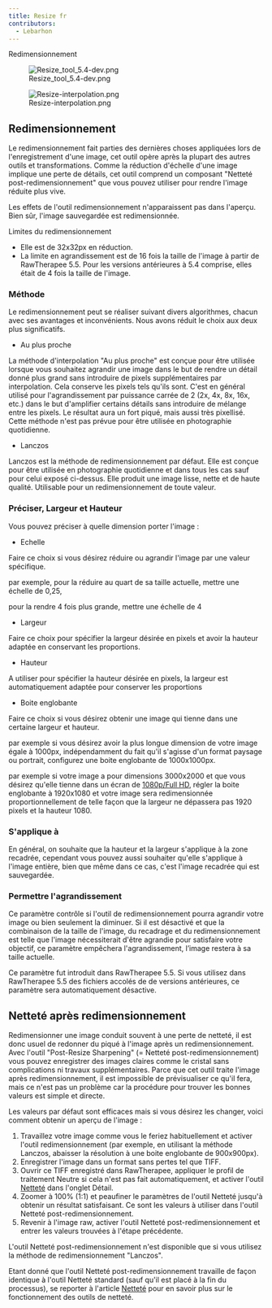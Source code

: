 ```yaml
---
title: Resize fr
contributors:
  - Lebarhon
---
```


<div class="pagetitle">

Redimensionnement

</div>

<figure>
<img src="Resize_tool_5.4-dev.png" title="Resize_tool_5.4-dev.png" />
<figcaption>Resize_tool_5.4-dev.png</figcaption>
</figure>

<figure>
<img src="Resize-interpolation.png" title="Resize-interpolation.png" />
<figcaption>Resize-interpolation.png</figcaption>
</figure>

## Redimensionnement

Le redimensionnement fait parties des dernières choses appliquées lors
de l'enregistrement d'une image, cet outil opère après la plupart des
autres outils et transformations. Comme la réduction d'échelle d'une
image implique une perte de détails, cet outil comprend un composant
"Netteté post-redimensionnement" que vous pouvez utiliser pour rendre
l'image réduite plus vive.

Les effets de l'outil redimensionnement n'apparaissent pas dans
l'aperçu. Bien sûr, l'image sauvegardée est redimensionnée.

Limites du redimensionnement

- Elle est de 32x32px en réduction.
- La limite en agrandissement est de 16 fois la taille de l'image à
  partir de RawTherapee 5.5. Pour les versions antérieures à 5.4
  comprise, elles était de 4 fois la taille de l'image.

### Méthode

Le redimensionnement peut se réaliser suivant divers algorithmes, chacun
avec ses avantages et inconvénients. Nous avons réduit le choix aux deux
plus significatifs.

- Au plus proche

  
La méthode d'interpolation "Au plus proche" est conçue pour être
utilisée lorsque vous souhaitez agrandir une image dans le but de rendre
un détail donné plus grand sans introduire de pixels supplémentaires par
interpolation. Cela conserve les pixels tels qu'ils sont. C'est en
général utilisé pour l'agrandissement par puissance carrée de 2 (2x, 4x,
8x, 16x, etc.) dans le but d'amplifier certains détails sans introduire
de mélange entre les pixels. Le résultat aura un fort piqué, mais aussi
très pixellisé. Cette méthode n'est pas prévue pour être utilisée en
photographie quotidienne.

- Lanczos

  
Lanczos est la méthode de redimensionnement par défaut. Elle est conçue
pour être utilisée en photographie quotidienne et dans tous les cas sauf
pour celui exposé ci-dessus. Elle produit une image lisse, nette et de
haute qualité. Utilisable pour un redimensionnement de toute valeur.

### Préciser, Largeur et Hauteur

Vous pouvez préciser à quelle dimension porter l'image :

- Echelle

  
Faire ce choix si vous désirez réduire ou agrandir l'image par une
valeur spécifique.

par exemple, pour la réduire au quart de sa taille actuelle, mettre une
échelle de 0,25,

pour la rendre 4 fois plus grande, mettre une échelle de 4

- Largeur

  
Faire ce choix pour spécifier la largeur désirée en pixels et avoir la
hauteur adaptée en conservant les proportions.

- Hauteur

  
A utiliser pour spécifier la hauteur désirée en pixels, la largeur est
automatiquement adaptée pour conserver les proportions

- Boite englobante

  
Faire ce choix si vous désirez obtenir une image qui tienne dans une
certaine largeur et hauteur.

par exemple si vous désirez avoir la plus longue dimension de votre
image égale à 1000px, indépendamment du fait qu'il s'agisse d'un format
paysage ou portrait, configurez une boite englobante de 1000x1000px.

par exemple si votre image a pour dimensions 3000x2000 et que vous
désirez qu'elle tienne dans un écran de [1080p/Full
HD](https://fr.wikipedia.org/wiki/1080p), régler la boite englobante à
1920x1080 et votre image sera redimensionnée proportionnellement de
telle façon que la largeur ne dépassera pas 1920 pixels et la hauteur
1080.

### S'applique à

En général, on souhaite que la hauteur et la largeur s'applique à la
zone recadrée, cependant vous pouvez aussi souhaiter qu'elle s'applique
à l'image entière, bien que même dans ce cas, c'est l'image recadrée qui
est sauvegardée.

### Permettre l'agrandissement

Ce paramètre contrôle si l'outil de redimensionnement pourra agrandir
votre image ou bien seulement la diminuer. Si il est désactivé et que la
combinaison de la taille de l'image, du recadrage et du
redimensionnement est telle que l'image nécessiterait d'être agrandie
pour satisfaire votre objectif, ce paramètre empêchera l'agrandissement,
l’image restera à sa taille actuelle.

Ce paramètre fut introduit dans RawTherapee 5.5. Si vous utilisez dans
RawTherapee 5.5 des fichiers accolés de de versions antérieures, ce
paramètre sera automatiquement désactive.

## Netteté après redimensionnement

Redimensionner une image conduit souvent à une perte de netteté, il est
donc usuel de redonner du piqué à l'image après un redimensionnement.
Avec l'outil "Post-Resize Sharpening" (= Netteté post-redimensionnement)
vous pouvez enregistrer des images claires comme le cristal sans
complications ni travaux supplémentaires. Parce que cet outil traite
l'image après redimensionnement, il est impossible de prévisualiser ce
qu'il fera, mais ce n'est pas un problème car la procédure pour trouver
les bonnes valeurs est simple et directe.

Les valeurs par défaut sont efficaces mais si vous désirez les changer,
voici comment obtenir un aperçu de l'image :

1.  Travaillez votre image comme vous le feriez habituellement et
    activer l'outil redimensionnement (par exemple, en utilisant la
    méthode Lanczos, abaisser la résolution à une boite englobante de
    900x900px).
2.  Enregistrer l'image dans un format sans pertes tel que TIFF.
3.  Ouvrir ce TIFF enregistré dans RawTherapee, appliquer le profil de
    traitement Neutre si cela n'est pas fait automatiquement, et activer
    l'outil [Netteté](Sharpening/fr.md) dans l'onglet Détail.
4.  Zoomer à 100% (1:1) et peaufiner le paramètres de l'outil Netteté
    jusqu'à obtenir un résultat satisfaisant. Ce sont les valeurs à
    utiliser dans l'outil Netteté post-redimensionnement.
5.  Revenir à l'image raw, activer l'outil Netteté
    post-redimensionnement et entrer les valeurs trouvées à l'étape
    précédente.

L'outil Netteté post-redimensionnement n'est disponible que si vous
utilisez la méthode de redimensionnement "Lanczos".

Etant donné que l'outil Netteté post-redimensionnement travaille de
façon identique à l'outil Netteté standard (sauf qu'il est placé à la
fin du processus), se reporter à l'article
[Netteté](Sharpening/fr.md) pour en savoir plus sur le
fonctionnement des outils de netteté.
